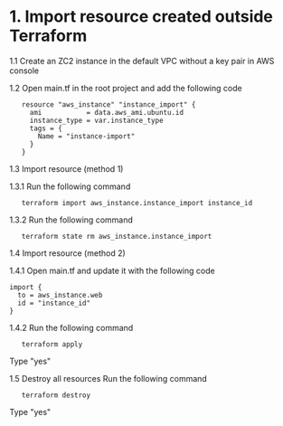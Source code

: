 # 1. Import resource created outside Terraform 
1.1 Create an ZC2 instance in the default VPC without a key pair in AWS console

1.2 Open main.tf in the root project and add the following code
```
   resource "aws_instance" "instance_import" {
     ami           = data.aws_ami.ubuntu.id
     instance_type = var.instance_type
     tags = {
       Name = "instance-import"
     }
   }
```
1.3 Import resource (method 1)

1.3.1 Run the following command
```
   terraform import aws_instance.instance_import instance_id
```

1.3.2 Run the following command
```
   terraform state rm aws_instance.instance_import 
```

1.4 Import resource (method 2)

1.4.1 Open main.tf and update it with the following code
```
import {
  to = aws_instance.web
  id = "instance_id"
}
```

1.4.2 Run the following command
```
   terraform apply
```
Type "yes"

1.5 Destroy all resources
 Run the following command
```
   terraform destroy
```
Type "yes"